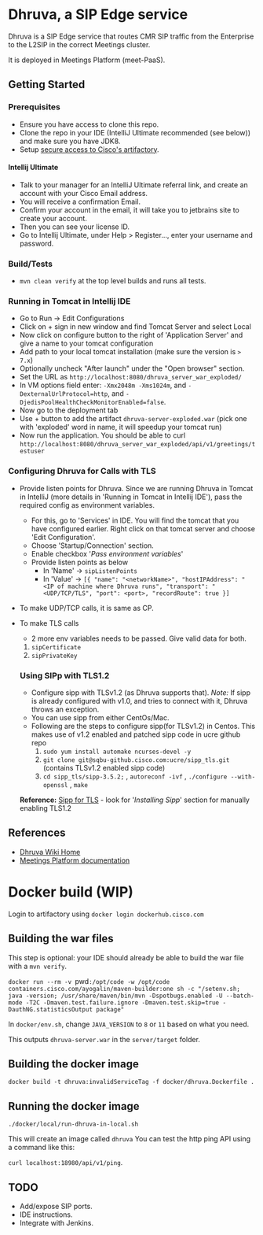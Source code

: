 # Dhruva, a SIP Edge service

Dhruva is a SIP Edge service that routes CMR SIP traffic from the Enterprise to the L2SIP in the correct Meetings cluster.

It is deployed in Meetings Platform (meet-PaaS).

## Getting Started

### Prerequisites
- Ensure you have access to clone this repo.
- Clone the repo in your IDE (IntelliJ Ultimate recommended (see below)) and make sure you have JDK8.
- Setup [secure access to Cisco's artifactory](https://sqbu-github.cisco.com/pages/WebexSquared/docs/DeveloperTools/maven.html).

#### Intellij Ultimate

- Talk to your manager for an IntelliJ Ultimate referral link, and create an account with your Cisco Email address.
- You will receive a confirmation Email.
- Confirm your account in the email, it will take you to jetbrains site to create your account.
- Then you can see your license ID.
- Go to Intellij Ultimate, under Help > Register..., enter your username and password.
 
### Build/Tests
- `mvn clean verify` at the top level builds and runs all tests.

### Running in Tomcat in Intellij IDE
- Go to Run -> Edit Configurations
- Click on + sign in new window and find Tomcat Server and select Local
- Now click on configure button to the right of 'Application Server' and give a name to your tomcat configuration
- Add path to your local tomcat installation (make sure the version is `> 7.x`)
- Optionally uncheck "After launch" under the "Open browser" section.
- Set the URL as `http://localhost:8080/dhruva_server_war_exploded/`
- In VM options field enter: `-Xmx2048m -Xms1024m`, and `-DexternalUrlProtocol=http`, and `-DjedisPoolHealthCheckMonitorEnabled=false`.
- Now go to the deployment tab
- Use + button to add the artifact `dhruva-server-exploded.war` (pick one with 'exploded' word in name, it will speedup your tomcat run)
- Now run the application. You should be able to curl `http://localhost:8080/dhruva_server_war_exploded/api/v1/greetings/testuser`

### Configuring Dhruva for Calls with TLS
- Provide listen points for Dhruva. Since we are running Dhruva in Tomcat in IntelliJ (more details in 'Running in Tomcat in Intellij IDE'), 
pass the required config as environment variables.
    - For this, go to 'Services' in IDE. You will find the tomcat that you have configured earlier. Right click on that tomcat server 
    and choose 'Edit Configuration'.
    - Choose 'Startup/Connection' section. 
    - Enable checkbox '_Pass environment variables_'
    - Provide listen points as below
        - In 'Name' -> `sipListenPoints`
        - In 'Value' -> `[{
                        	"name": "<networkName>",
                        	"hostIPAddress": "<IP of machine where Dhruva runs",
                        	"transport": "<UDP/TCP/TLS",
                        	"port": <port>,
                        	"recordRoute": true
                        }] `
- To make UDP/TCP calls, it is same as CP. 
- To make TLS calls
    - 2 more env variables needs to be passed. Give valid data for both.
    1. `sipCertificate`
    2. `sipPrivateKey`
    
    ### Using SIPp with TLS1.2
    - Configure sipp with TLSv1.2 (as Dhruva supports that). _Note:_ If sipp is already configured with v1.0,
     and tries to connect with it, Dhruva throws an exception.  
    - You can use sipp from either CentOs/Mac. 
    - Following are the steps to configure sipp(for TLSv1.2) in Centos. This makes use of v1.2 enabled and patched sipp code in ucre github repo
        1. `sudo yum install automake ncurses-devel -y`
        2. `git clone git@sqbu-github.cisco.com:ucre/sipp_tls.git` (contains TLSv1.2 enabled sipp code)
        3. `cd sipp_tls/sipp-3.5.2;` , `autoreconf -ivf` , `./configure --with-openssl` , `make`
     
    **Reference:** [Sipp for TLS](http://sipp.sourceforge.net/doc3.3/reference.html) - look for '_Installing Sipp_' section
    for manually enabling TLS1.2
           
## References

- [Dhruva Wiki Home](https://confluence-eng-gpk2.cisco.com/conf/display/DHRUVA/Dhruva+-+Next+Gen+SIP+Edge)
- [Meetings Platform documentation](https://sqbu-github.cisco.com/pages/WebexPlatform/docs/)

# Docker build (WIP)

Login to artifactory using `docker login dockerhub.cisco.com`

## Building the war files

This step is optional: your IDE should already be able to build the war file with a `mvn verify`.

`docker run --rm -v `pwd`:/opt/code -w /opt/code containers.cisco.com/ayogalin/maven-builder:one sh -c "/setenv.sh; java -version; /usr/share/maven/bin/mvn -Dspotbugs.enabled -U --batch-mode -T2C -Dmaven.test.failure.ignore -Dmaven.test.skip=true -DauthNG.statisticsOutput package"`

In `docker/env.sh`, change `JAVA_VERSION` to `8` or `11` based on what you need.

This outputs `dhruva-server.war` in the `server/target` folder.

## Building the docker image

`docker build -t dhruva:invalidServiceTag -f docker/dhruva.Dockerfile .`

## Running the docker image

`./docker/local/run-dhruva-in-local.sh`

This will create an image called `dhruva`
You can test the http ping API using a command like this:

`curl localhost:18980/api/v1/ping`.

## TODO

- Add/expose SIP ports.
- IDE instructions.
- Integrate with Jenkins.
